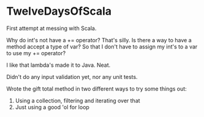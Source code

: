 # TwelveDaysOfScala

First attempt at messing with Scala. 

Why do int's not have a += operator? That's silly. 
Is there a way to have a method accept a type of var? So that I don't have to assign my int's to a var to use my += operator?

I like that lambda's made it to Java. Neat.

Didn't do any input validation yet, nor any unit tests.

Wrote the gift total method in two different ways to try some things out:
1. Using a collection, filtering and iterating over that
2. Just using a good 'ol for loop
